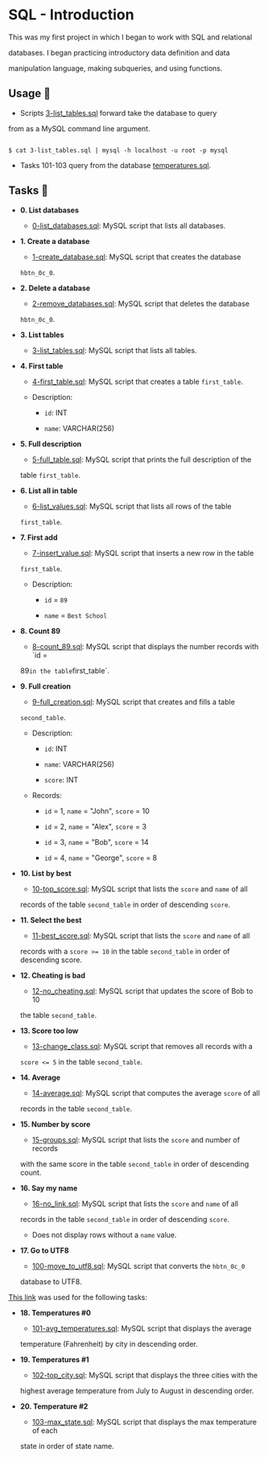 # SQL - Introduction



This was my first project in which I began to work with SQL and relational

databases. I began practicing introductory data definition and data

manipulation language, making subqueries, and using functions.



## Usage :dolphin:



* Scripts [3-list_tables.sql](./3-list_tables.sql) forward take the database to query

from as a MySQL command line argument.



```

$ cat 3-list_tables.sql | mysql -h localhost -u root -p mysql

```



* Tasks 101-103 query from the database [temperatures.sql](./temperatures.sql).



## Tasks :page_with_curl:



* **0. List databases**

  * [0-list_databases.sql](./0-list_databases.sql): MySQL script that lists all databases.
  


* **1. Create a database**

  * [1-create_database.sql](./1-create_database.sql): MySQL script that creates the database
  
  `hbtn_0c_0`.
  


* **2. Delete a database**

  * [2-remove_databases.sql](./2-remove_databases.sql): MySQL script that deletes the database
  
  `hbtn_0c_0`.
  


* **3. List tables**

  * [3-list_tables.sql](./3-list_tables.sql): MySQL script that lists all tables.
  


* **4. First table**

  * [4-first_table.sql](./4-first_table.sql): MySQL script that creates a table `first_table`.
  
  * Description:
  
    * `id`: INT
    
    * `name`: VARCHAR(256)
    


* **5. Full description**

  * [5-full_table.sql](./5-full_table.sql): MySQL script that prints the full description of the
  
  table `first_table`.
  


* **6. List all in table**

  * [6-list_values.sql](./6-list_values.sql): MySQL script that lists all rows of the table
  
  `first_table`.
  


* **7. First add**

  * [7-insert_value.sql](./7-insert_value.sql): MySQL script that inserts a new row in the table
  
  `first_table`.
  
  * Description:
  
    * `id` = `89`
    
    * `name` = `Best School`
    


* **8. Count 89**

  * [8-count_89.sql](./8-count_89.sql): MySQL script that displays the number records with `id =
  
  89` in the table `first_table`.
  


* **9. Full creation**

  * [9-full_creation.sql](./9-full_creation.sql): MySQL script that creates and fills a table
  
  `second_table`.
  
  * Description:
  
    * `id`: INT
    
    * `name`: VARCHAR(256)
    
    * `score`: INT
    
  * Records:
  
    * `id` = 1, `name` = "John", `score` = 10
    
    * `id` = 2, `name` = "Alex", `score` = 3
    
    * `id` = 3, `name` = "Bob", `score` = 14
    
    * `id` = 4, `name` = "George", `score` = 8
    


* **10. List by best**

  * [10-top_score.sql](./10-top_score.sql): MySQL script that lists the `score` and `name` of all
  
  records of the table `second_table` in order of descending `score`.
  


* **11. Select the best**

  * [11-best_score.sql](./11-best_score.sql): MySQL script that lists the `score` and `name` of all
  
  records with a `score >= 10` in the table `second_table` in order of descending score.
  


* **12. Cheating is bad**

  * [12-no_cheating.sql](./12-no_cheating.sql): MySQL script that updates the score of Bob to 10
  
  the table `second_table`.
  


* **13. Score too low**

  * [13-change_class.sql](./13-change_class.sql): MySQL script that removes all records with a
  
  `score <= 5` in the table `second_table`.
  


* **14. Average**

  * [14-average.sql](./14-average.sql): MySQL script that computes the average `score` of all
  
  records in the table `second_table`.
  


* **15. Number by score**

  * [15-groups.sql](./15-groups.sql): MySQL script that lists the `score` and number of records
  
  with the same score in the table `second_table` in order of descending count.
  


* **16. Say my name**

  * [16-no_link.sql](./16-no_link.sql): MySQL script that lists the `score` and `name` of all
  
  records in the table `second_table` in order of descending `score`.
  
  * Does not display rows without a `name` value.
  


* **17. Go to UTF8**

  * [100-move_to_utf8.sql](./100-move_to_utf8.sql): MySQL script that converts the `hbtn_0c_0`
  
  database to UTF8.
  


[This link](https://s3.amazonaws.com/intranet-projects-files/holbertonschool-higher-level_programming+/272/temperatures.sql) was used for the following tasks:



* **18. Temperatures #0**

  * [101-avg_temperatures.sql](./101-avg_temperatures.sql): MySQL script that displays the average
  
  temperature (Fahrenheit) by city in descending order.
  


* **19. Temperatures #1**

  * [102-top_city.sql](./102-top_city.sql): MySQL script that displays the three cities with the
  
  highest average temperature from July to August in descending order.
  


* **20. Temperature #2**

  * [103-max_state.sql](./103-max_state.sql): MySQL script that displays the max temperature of each
  
  state in order of state name.